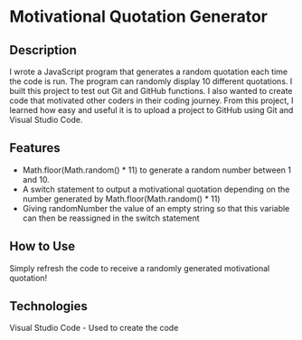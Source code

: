 # Motivational Quotation Generator

## Description
I wrote a JavaScript program that generates a random quotation each time the code is run. The program can randomly display 10 different quotations.
I built this project to test out Git and GitHub functions. I also wanted to create code that motivated other coders in their coding journey. From this project, I learned how easy and useful it is to upload a project to GitHub using Git and Visual Studio Code.

## Features
+ Math.floor(Math.random() * 11) to generate a random number between 1 and 10.
+ A switch statement to output a motivational quotation depending on the number generated by Math.floor(Math.random() * 11)
+ Giving randomNumber the value of an empty string so that this variable can then be reassigned in the switch statement
## How to Use
Simply refresh the code to receive a randomly generated motivational quotation!
## Technologies
Visual Studio Code - Used to create the code
